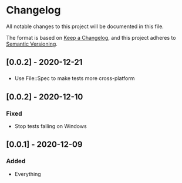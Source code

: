 # Changelog
All notable changes to this project will be documented in this file.

The format is based on [Keep a Changelog](https://keepachangelog.com/en/1.0.0/),
and this project adheres to
[Semantic Versioning](https://semver.org/spec/v2.0.0.html).

## [0.0.2] - 2020-12-21

###

- Use File::Spec to make tests more cross-platform

## [0.0.2] - 2020-12-10

### Fixed

- Stop tests failing on Windows

## [0.0.1] - 2020-12-09

### Added

- Everything


